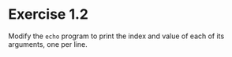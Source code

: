 # Exercise 1.2

Modify the `echo` program to print the index and value of each of its arguments, one per line.
